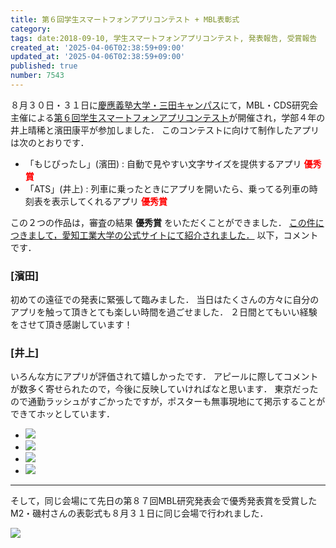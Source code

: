 ```yaml
---
title: 第６回学生スマートフォンアプリコンテスト + MBL表彰式
category:
tags: date:2018-09-10, 学生スマートフォンアプリコンテスト, 発表報告, 受賞報告
created_at: '2025-04-06T02:38:59+09:00'
updated_at: '2025-04-06T02:38:59+09:00'
published: true
number: 7543
---
```




８月３０日・３１日に<span style="color: red;">[慶應義塾大学・三田キャンパス](https://www.keio.ac.jp/ja/maps/mita.html)</span>にて，MBL・CDS研究会主催による[第６回学生スマートフォンアプリコンテスト](http://contest2018.sig-cds.net/)が開催され，学部４年の井上晴稀と濱田康平が参加しました．
このコンテストに向けて制作したアプリは次のとおりです．

- 「もじぴったし」(濱田) : 自動で見やすい文字サイズを提供するアプリ <span style="color: red;">**優秀賞**</span>
- 「ATS」(井上) : 列車に乗ったときにアプリを開いたら、乗ってる列車の時刻表を表示してくれるアプリ <span style="color: red;">**優秀賞**</span>

この２つの作品は，審査の結果 **優秀賞** をいただくことができました．
<span style="color: red;">[この件につきまして，愛知工業大学の公式サイトにて紹介されました．](http://www.ait.ac.jp/news/detail/0003622.html)</span>
以下，コメントです．

### [濱田]
初めての遠征での発表に緊張して臨みました．
当日はたくさんの方々に自分のアプリを触って頂きとても楽しい時間を過ごせました．
２日間とてもいい経験をさせて頂き感謝しています！

### [井上]
いろんな方にアプリが評価されて嬉しかったです．
アピールに際してコメントが数多く寄せられたので，今後に反映していければなと思います．
東京だったので通勤ラッシュがすごかったですが，ポスターも無事現地にて掲示することができてホッとしています．

<div class="img-container">
    <ul class="slider">
        <li><img src="https://img.esa.io/uploads/production/attachments/13979/2025/04/06/148142/b8b4b438-33ad-47fa-8034-9efb43692039.webp" loading='lazy' /></li>
        <li><img src="https://img.esa.io/uploads/production/attachments/13979/2025/04/06/148142/3198685b-dd64-4242-9879-0edb24a3e54f.webp" loading='lazy' /></li>
        <li><img src="https://img.esa.io/uploads/production/attachments/13979/2025/04/06/148142/43d9c6ac-f5dd-4e47-b120-0be78a7fcece.webp" loading='lazy' /></li>
        <li><img src="https://img.esa.io/uploads/production/attachments/13979/2025/04/06/148142/f34aa2de-6039-418d-a348-7a5bb469ad20.webp" loading='lazy' /></li>
    </ul>
</div>

<hr>

そして，同じ会場にて先日の第８７回MBL研究発表会で優秀発表賞を受賞したM2・磯村さんの表彰式も８月３１日に同じ会場で行われました．

<img src="https://img.esa.io/uploads/production/attachments/13979/2025/04/06/148142/66bca2cd-d012-4036-985f-4b8cb206b3a8.webp" loading='lazy' />


